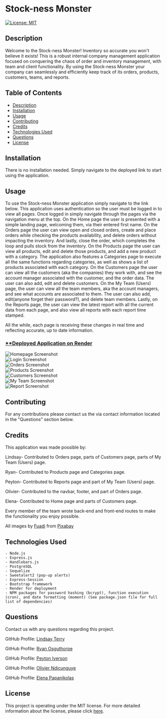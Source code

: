 # Stock-ness Monster
[![License: MIT](https://img.shields.io/badge/License-MIT-yellow.svg)](https://opensource.org/licenses/MIT)



## Description
Welcome to the Stock-ness Monster! Inventory so accurate you won't believe it exists! This is a robust internal company management application focused on conquering the chaos of order and inventory management, with team and client functionality. By using the Stock-ness Monster your company can seamlessly and efficiently keep track of its orders, products, customers, teams, and reports. 




## Table of Contents
* [Description](#description)
* [Installation](#installation)
* [Usage](#usage)
* [Contributing](#contributing)
* [Credits](#credits)
* [Technologies Used](#technologies-used)
* [Questions](#questions)
* [License](#license)



## Installation
There is no installation needed. Simply navigate to the deployed link to start using the application.


## Usage
To use the Stock-ness Monster application simply navigate to the link below. This application uses authentication so the user must be logged in to view all pages. Once logged in simply navigate through the pages via the navigation menu at the top. On the Home page the user is presented with a simple landing page, welcoming them, via their entered first name. On the Orders page the user can view open and closed orders, create and place orders while checking the products availability, and delete orders without impacting the inventory. And lastly, close the order, which completes the loop and pulls stock from the inventory. On the Products page the user can view all products, edit and delete those products, and add a new product with a category. The application also features a Categories page to execute all the same functions regarding categories, as well as shows a list of products associated with each category. On the Customers page the user can view all the customers (aka the companies) they work with, and see the account manager associated with the customer, and the order data. The user can also add, edit and delete customers. On the My Team (Users) page, the user can view all the team members, aka the account managers, and see what accounts are associated to them. The user can also add, edit(anyone forget their password?), and delete team members. Lastly, on the Reports page, the user can view the latest report with all the current data from each page, and also view all reports with each report time stamped.

All the while, each page is receiving these changes in real time and reflecting accurate, up to date information.

### [**Deployed Application on Render]()


![Homepage Screenshot](./public/images/homepageScreenshot2.png) <br>
![Login Screenshot](./public/images/loginScreenshot.png) <br>
![Orders Screenshot](./public/images/ordersScreenshot.png) <br>
![Products Screenshot](./public/images/productsScreenshot.png) <br>
![Customers Screenshot](./public/images/customersScreenshot.png) <br>
![My Team Screenshot](./public/images/myteamScreenshot.png) <br>
![Report Screenshot](./public/images/reportScreenshot.png) <br>




## Contributing 
For any contributions please contact us the via contact information located in the "Questions" section below.



## Credits
This application was made possible by:

Lindsay- Contributed to Orders page, parts of Customers page, parts of My Team (Users) page.

Ryan- Contributed to Products page and Categories page.

Peyton- Contributed to Reports page and part of My Team (Users) page.

Olivier- Contributed to the navbar, footer, and part of Orders page.

Elena- Contributed to Home page and parts of Customers page.

Every member of the team wrote back-end and front-end routes to make the functionality you enjoy possible. 

All images by <a href="https://pixabay.com/users/xelriz-14820749/?utm_source=link-attribution&utm_medium=referral&utm_campaign=image&utm_content=7473420">Fuadi</a> from <a href="https://pixabay.com//?utm_source=link-attribution&utm_medium=referral&utm_campaign=image&utm_content=7473420">Pixabay</a>



## Technologies Used
    - Node.js
    - Express.js
    - Handlebars.js
    - PostgreSQL
    - Sequelize
    - Sweetalert2 (pop-up alerts)
    - Express-Session
    - Bootstrap framework
    - Render for deployment
    - NPM packages for password hashing (bcrypt), function execution (cron), and date formatting (moment) (See package.json file for full list of dependencies)



## Questions 
Contact us with any questions regarding this project.

GitHub Profile: [Lindsay Terry](https://github.com/lindsay-terry) 


GitHub Profile: [Ryan Osguthorpe](https://github.com/rhinosstuff) 


GitHub Profile: [Peyton Iverson](https://github.com/AceSpadee) 


GitHub Profile: [Olivier Ndicunguye](https://github.com/Noliva8) 


GitHub Profile: [Elena Papanikolas](https://github.com/ElenaPapanikolas) 




## License 
This project is operating under the MIT license. For more detailed information about the license, please click [here](https://opensource.org/licenses/MIT).
